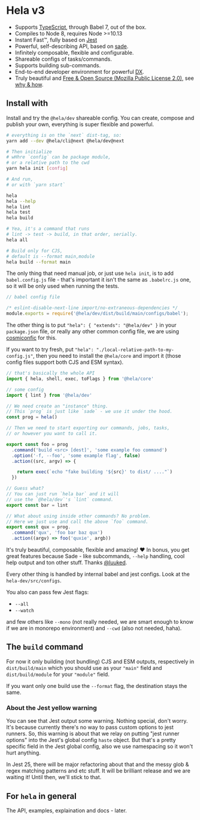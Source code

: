 # Hela v3

- Supports [TypeScript](https://www.typescriptlang.org/), through Babel 7, out of the box.
- Compiles to Node 8, requires Node >=10.13
- Instant Fast™, fully based on [Jest](https://github.com/facebook/jest)
- Powerful, self-describing API, based on [sade](https://github.com/lukeed/sade).
- Infinitely composable, flexible and configurable.
- Shareable configs of tasks/commands.
- Supports building sub-commands.
- End-to-end developer environment for powerful [DX](https://hackernoon.com/developer-experience-dx-devs-are-people-too-6590d6577afe?gi=99bd2721df2b).
- Truly beautiful and [Free & Open Source (Mozilla Public License 2.0)](https://www.mozilla.org/en-US/MPL/2.0/), see [why & how](https://www.hashicorp.com/blog/introducing-a-cla).

## Install with

Install and try the `@hela/dev` shareable config. You can create, compose and publish your own,
everything is super flexible and powerful.

```bash
# everything is on the `next` dist-tag, so:
yarn add --dev @hela/cli@next @hela/dev@next

# Then initialize
# wHhre `config` can be package module,
# or a relative path to the cwd
yarn hela init [config]

# And run,
# or with `yarn start`

hela
hela --help
hela lint
hela test
hela build

# Yea, it's a command that runs
# lint -> test -> build, in that order, serially.
hela all

# Build only for CJS,
# default is --format main,module
hela build --format main
```

The only thing that need manual job, or just use `hela init`, is to add `babel.config.js`
file - that's important it isn't the same as `.babelrc.js` one, so it will be only used when running the tests.

```js
// babel config file

/* eslint-disable-next-line import/no-extraneous-dependencies */
module.exports = require('@hela/dev/dist/build/main/configs/babel');
```

The other thing is to put `"hela": { "extends": "@hela/dev" }` in your `package.json` file, or really any other common config file, we are using [cosmiconfic](https://github.com/davidtheclark/cosmiconfig/) for this. 

If you want to try fresh, put `"hela": "./local-relative-path-to-my-config.js"`, then you need to install the `@hela/core` and import it (those config files support both CJS and ESM syntax).

```js
// that's basically the whole API
import { hela, shell, exec, toFlags } from '@hela/core'

// some config
import { lint } from '@hela/dev'

// We need create an "instance" thing.
// This `prog` is just like `sade` - we use it under the hood.
const prog = hela()

// Then we need to start exporting our commands, jobs, tasks,
// or however you want to call it.

export const foo = prog
  .command('build <src> [dest]', 'some example foo command')
  .option('-f, --foo', 'some example flag', false)
  .action((src, argv) => {

    return exec(`echo "fake building '${src}' to dist/ ...."`)
  })

// Guess what?
// You can just run `hela bar` and it will
// use the `@hela/dev`'s `lint` command. 
export const bar = lint

// What about using inside other commands? No problem.
// Here we just use and call the above `foo` command. 
export const qux = prog.
  .command('qux', 'foo bar baz qux')
  .action((argv) => foo('quxie', argb))
```

It's truly beautiful, composable, flexible and amazing! :heart:
In bonus, you get great features because Sade - like subcommands, `--help` handling,
cool help output and ton other stuff. Thanks [@luuked](https://github.com/lukeed).


Every other thing is handled by internal babel and jest configs. Look at the `hela-dev/src/configs`.

You also can pass few Jest flags:
- `--all`
- `--watch`

and few others like `--mono` (not really needed, we are smart enough to know if we are in monorepo environment) and `--cwd` (also not needed, haha).


## The `build` command

For now it only building (not bundling) CJS and ESM outputs, respectively in `dist/build/main` which you should use as your `"main"` field and `dist/build/module` for your `"module"` field.

If you want only one build use the `--format` flag, the destination stays the same.

### About the Jest yellow warning

You can see that Jest output some warning. Nothing special, don't worry. It's because currently there's no way to pass custom options to jest runners. So, this warning is about that we relay on putting "jest runner options" into the Jest's global config `haste` object. But that's a pretty specific field in the Jest global config, also we use namespacing so it won't hurt anything.

In Jest 25, there will be major refactoring about that and the messy glob & regex matching patterns and etc stuff. It will be brilliant release and we are waiting it! Until then, we'll stick to that.

## For `hela` in general

The API, examples, explaination and docs - later.
